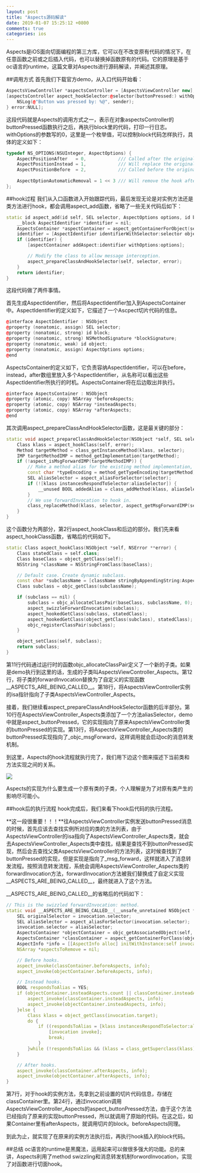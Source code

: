 ```yaml
---
layout: post
title: "Aspects源码解读"
date: 2019-01-07 15:25:12 +0800
comments: true
categories: ios
---
```

Aspects是iOS面向切面编程的第三方库，它可以在不改变原有代码的情况下，在任意函数之前或之后插入代码，也可以替换掉函数原有的代码。它的原理是基于oc语言的runtime，这篇文章对Aspects进行源码解读，并阐述其原理。

##调用方式
首先我们下载官方demo，从入口代码开始看：

```c++
AspectsViewController *aspectsController = [AspectsViewController new];
[aspectsController aspect_hookSelector:@selector(buttonPressed:) withOptions:0 usingBlock:^(id info, id sender) {
    NSLog(@"Button was pressed by: %@", sender);
} error:NULL];
```

这段代码就是Aspects的调用方式之一，表示在对象aspectsController的buttonPressed函数执行之后，再执行block里的代码，打印一行日志。withOptions的参数写的0，这里是一个枚举值，可以控制block代码怎样执行，具体的定义如下：

```c++
typedef NS_OPTIONS(NSUInteger, AspectOptions) {
    AspectPositionAfter   = 0,            /// Called after the original implementation (default)
    AspectPositionInstead = 1,            /// Will replace the original implementation.
    AspectPositionBefore  = 2,            /// Called before the original implementation.
    
    AspectOptionAutomaticRemoval = 1 << 3 /// Will remove the hook after the first execution.
};
```

##hook过程
我们从入口函数进入开始跟踪代码，最后发现无论是对实例方法还是类方法进行hook，都会调用aspect_add函数，省略了一些无关代码后如下：

```c++
static id aspect_add(id self, SEL selector, AspectOptions options, id block, NSError **error) {
    __block AspectIdentifier *identifier = nil;
    AspectsContainer *aspectContainer = aspect_getContainerForObject(self, selector);
    identifier = [AspectIdentifier identifierWithSelector:selector object:self options:options block:block error:error];
    if (identifier) {
        [aspectContainer addAspect:identifier withOptions:options];

        // Modify the class to allow message interception.
        aspect_prepareClassAndHookSelector(self, selector, error);
    }
    return identifier;
}
```

这段代码做了两件事情。

首先生成AspectIdentifier，然后将AspectIdentifier加入到AspectsContainer中。AspectIdentifier的定义如下，它描述了一个Ascpect切片代码的信息。

```c++
@interface AspectIdentifier : NSObject
@property (nonatomic, assign) SEL selector;
@property (nonatomic, strong) id block;
@property (nonatomic, strong) NSMethodSignature *blockSignature;
@property (nonatomic, weak) id object;
@property (nonatomic, assign) AspectOptions options;
@end
```

AspectsContainer的定义如下，它负责容纳AspectIdentifier，可以在before，instead，after数组里放入多个AspectIdentifier，从名称可以看出这些AspectIdentifier所执行的时机。AspectsContainer将在后边取出并执行。

```c++
@interface AspectsContainer : NSObject
@property (atomic, copy) NSArray *beforeAspects;
@property (atomic, copy) NSArray *insteadAspects;
@property (atomic, copy) NSArray *afterAspects;
@end
```

其次调用aspect_prepareClassAndHookSelector函数，这是最关键的部分：

```c++
static void aspect_prepareClassAndHookSelector(NSObject *self, SEL selector, NSError **error) {
    Class klass = aspect_hookClass(self, error);
    Method targetMethod = class_getInstanceMethod(klass, selector);
    IMP targetMethodIMP = method_getImplementation(targetMethod);
    if (!aspect_isMsgForwardIMP(targetMethodIMP)) {
        // Make a method alias for the existing method implementation, it not already copied.
        const char *typeEncoding = method_getTypeEncoding(targetMethod);
        SEL aliasSelector = aspect_aliasForSelector(selector);
        if (![klass instancesRespondToSelector:aliasSelector]) {
            __unused BOOL addedAlias = class_addMethod(klass, aliasSelector, method_getImplementation(targetMethod), typeEncoding);
        }
        // We use forwardInvocation to hook in.
        class_replaceMethod(klass, selector, aspect_getMsgForwardIMP(self, selector), typeEncoding);
    }
}
```

这个函数分为两部分，第2行aspect_hookClass和后边的部分。我们先来看aspect_hookClass函数，省略后的代码如下。

```c++
static Class aspect_hookClass(NSObject *self, NSError **error) {
	Class statedClass = self.class;
	Class baseClass = object_getClass(self);
	NSString *className = NSStringFromClass(baseClass);

    // Default case. Create dynamic subclass.
	const char *subclassName = [className stringByAppendingString:AspectsSubclassSuffix].UTF8String;
	Class subclass = objc_getClass(subclassName);

	if (subclass == nil) {
		subclass = objc_allocateClassPair(baseClass, subclassName, 0);
		aspect_swizzleForwardInvocation(subclass);
		aspect_hookedGetClass(subclass, statedClass);
		aspect_hookedGetClass(object_getClass(subclass), statedClass);
		objc_registerClassPair(subclass);
	}

	object_setClass(self, subclass);
	return subclass;
}
```

第11行代码通过运行时的函数objc_allocateClassPair定义了一个新的子类。如果是demo执行到这里的话，生成的子类叫AspectsViewController_Aspects。第12行，将子类的forwardInvocation替换为了自定义的实现函数\_\_ASPECTS\_ARE\_BEING\_CALLED\_\_。第18行，将AspectsViewController实例的isa指针指向了子类AspectsViewController_Aspects。

接着，我们继续看aspect_prepareClassAndHookSelector函数的后半部分。第10行在AspectsViewController_Aspects类添加了一个方法aliasSelector，demo中就是aspect_buttonPressed，它的实现指向了原来AspectsViewController类的buttonPressed的实现。第13行，将AspectsViewController_Aspects类的buttonPressed实现指向了_objc_msgForward，这样调用就会启动oc的消息转发机制。

到这里，Aspects的hook流程就执行完了，我们用下边这个图来描述下当前类和方法实现之间的关系。

[![](https://jason5.cn/images/2018-01/Aspects.png)](https://jason5.cn/images/2018-01/Aspects.png)

Aspects的实现为什么要生成一个原有类的子类，个人理解是为了对原有类产生的影响尽可能小。

##hook后的执行流程
hook完成后，我们来看下hook后代码的执行流程。

**这一段很重要！！！**往AspectsViewController实例发送buttonPressed消息的时候，首先应该去查找实例所对应的类的方法列表，由于AspectsViewController的isa指向了AspectsViewController_Aspects类，就会去AspectsViewController_Aspects类中查找，结果是查找不到buttonPressed实现，然后会去查找父类AspectsViewController的方法列表，这时候查找到了buttonPressed的实现，但是实现是指向了_msg_forward，这样就进入了消息转发流程。按照消息转发流程，系统会调用AspectsViewController_Aspects类的forwardInvocation方法，forwardInvocation方法被我们替换成了自定义实现\_\_ASPECTS\_ARE\_BEING\_CALLED\_\_，最终就进入了这个方法。

\_\_ASPECTS\_ARE\_BEING\_CALLED\_\_的省略后的代码如下：

```c++
// This is the swizzled forwardInvocation: method.
static void __ASPECTS_ARE_BEING_CALLED__(__unsafe_unretained NSObject *self, SEL selector, NSInvocation *invocation) {
    SEL originalSelector = invocation.selector;
    SEL aliasSelector = aspect_aliasForSelector(invocation.selector);
    invocation.selector = aliasSelector;
    AspectsContainer *objectContainer = objc_getAssociatedObject(self, aliasSelector);
    AspectsContainer *classContainer = aspect_getContainerForClass(object_getClass(self), aliasSelector);
    AspectInfo *info = [[AspectInfo alloc] initWithInstance:self invocation:invocation];
    NSArray *aspectsToRemove = nil;

    // Before hooks.
    aspect_invoke(classContainer.beforeAspects, info);
    aspect_invoke(objectContainer.beforeAspects, info);

    // Instead hooks.
    BOOL respondsToAlias = YES;
    if (objectContainer.insteadAspects.count || classContainer.insteadAspects.count) {
        aspect_invoke(classContainer.insteadAspects, info);
        aspect_invoke(objectContainer.insteadAspects, info);
    }else {
        Class klass = object_getClass(invocation.target);
        do {
            if ((respondsToAlias = [klass instancesRespondToSelector:aliasSelector])) {
                [invocation invoke];
                break;
            }
        }while (!respondsToAlias && (klass = class_getSuperclass(klass)));
    }

    // After hooks.
    aspect_invoke(classContainer.afterAspects, info);
    aspect_invoke(objectContainer.afterAspects, info);
}
```
第7行，对于hook的实例方法，先拿到之前设置的切片代码信息，存储在classContainer里。第24行，通过invocation调用AspectsViewController_Aspects的aspect_buttonPressed方法，由于这个方法已经指向了原来的实现buttonPressed，所以就调用了原始的代码。在这之后，如果Container里有afterAspects，就调用切片的block。beforeAspects同理。

到此为止，就实现了在原来的实例方法执行后，再执行hook插入的block代码。

##总结
oc语言的runtime是黑魔法，运用起来可以做很多强大的功能。总的来讲，Aspects利用了method swizzling和消息转发机制forwordInvocation，实现了对函数进行切面hook。


